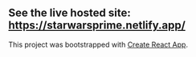 ## See the live hosted site: https://starwarsprime.netlify.app/

This project was bootstrapped with [Create React App](https://github.com/facebook/create-react-app).
